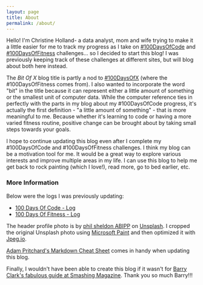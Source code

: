 ```yaml
---
layout: page
title: About
permalink: /about/
---
```


Hello! I'm Christine Holland- a data analyst, mom and wife trying to make it a little easier for me to track my progress as I take on [#100DaysOfCode](https://www.100daysofcode.com/) and [#100DaysOfFitness](https://twitter.com/search?f=tweets&q=%23100DaysOfFitness&src=typd) challenges... so I decided to start this blog! I was previously keeping track of these challenges at different sites, but will blog about both here instead.

The *Bit Of X* blog title is partly a nod to [#100DaysOfX](https://www.100daysofx.com/) (where the #100DaysOfFitness comes from). I also wanted to incorporate the word "bit" in the title because it can represent either a little amount of something or the smallest unit of computer data. While the computer reference ties in perfectly with the parts in my blog about my #100DaysOfCode progress, it's actually the first definition - "a little amount of something" - that is more meaningful to me. Because whether it's learning to code or having a more varied fitness routine, positive change can be brought about by taking small steps towards your goals.

I hope to continue updating this blog even after I complete my #100DaysOfCode and #100DaysOfFitness challenges. I think my blog can be a motivation tool for me. It would be a great way to explore various interests and improve multiple areas in my life. I can use this blog to help me get back to rock painting (which I love!), read more, go to bed earlier, etc.

### More Information

Below were the logs I was previously updating:
* [100 Days Of Code - Log](https://github.com/webdevholland/100-days-of-code/blob/master/log.md#100-days-of-code---log)
* [100 Days Of Fitness - Log](https://docs.google.com/document/d/11T8-AI0RzqrGjwh-CO2cs4mVpR3vsYsXwRTe9I3CGDc/edit?usp=sharing)

The header profile photo is by [phil sheldon ABIPP](https://unsplash.com/@sploshd?utm_source=unsplash&utm_medium=referral&utm_content=creditCopyText) on [Unsplash](https://unsplash.com/photos/Xpihv46a5bc). I cropped the original Unsplash photo using [Microsoft Paint](https://en.wikipedia.org/wiki/Microsoft_Paint) and then optimized it with [Jpeg.io](https://www.jpeg.io/).

[Adam Pritchard's Markdown Cheat Sheet](https://github.com/adam-p/markdown-here/wiki/Markdown-Cheatsheet) comes in handy when updating this blog.

Finally, I wouldn't have been able to create this blog if it wasn't for [Barry Clark's fabulous guide at Smashing Magazine](https://www.smashingmagazine.com/2014/08/build-blog-jekyll-github-pages/). Thank you so much Barry!!!

<!--- ### Contact me --->

<!--- [email@domain.com](mailto:email@domain.com) --->
